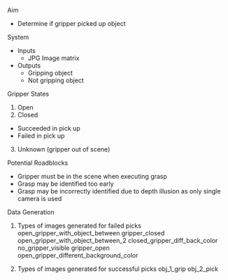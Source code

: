 Aim
 - Determine if gripper picked up object

System
- Inputs
  - JPG Image matrix
- Outputs
  - Gripping object
  - Not gripping object

Gripper States
 1. Open
 2. Closed
  - Succeeded in pick up
  - Failed in pick up
 3. Unknown (gripper out of scene)

Potential Roadblocks

* Gripper must be in the scene when executing grasp
* Grasp may be identified too early
* Grasp may be incorrectly identified due to depth illusion as only single camera is used

Data Generation
1. Types of images generated for failed picks
  open_gripper_with_object_between
  gripper_closed
  open_gripper_with_object_between_2
  closed_gripper_diff_back_color
  no_gripper_visible
  gripper_open
  open_gripper_different_background_color

2. Types of images generated for successful picks
  obj_1_grip
  obj_2_pick
